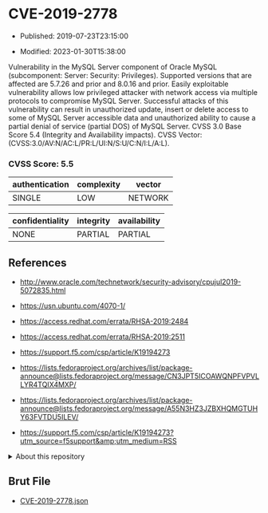 # CVE-2019-2778

- Published: 2019-07-23T23:15:00

- Modified: 2023-01-30T15:38:00

Vulnerability in the MySQL Server component of Oracle MySQL (subcomponent: Server: Security: Privileges). Supported versions that are affected are 5.7.26 and prior and 8.0.16 and prior. Easily exploitable vulnerability allows low privileged attacker with network access via multiple protocols to compromise MySQL Server. Successful attacks of this vulnerability can result in unauthorized update, insert or delete access to some of MySQL Server accessible data and unauthorized ability to cause a partial denial of service (partial DOS) of MySQL Server. CVSS 3.0 Base Score 5.4 (Integrity and Availability impacts). CVSS Vector: (CVSS:3.0/AV:N/AC:L/PR:L/UI:N/S:U/C:N/I:L/A:L).

### CVSS Score: **5.5**

| authentication | complexity | vector |
| --- | --- | --- |
| SINGLE | LOW | NETWORK |

| confidentiality | integrity | availability |
| --- | --- | --- |
| NONE | PARTIAL | PARTIAL |

## References

* http://www.oracle.com/technetwork/security-advisory/cpujul2019-5072835.html

* https://usn.ubuntu.com/4070-1/

* https://access.redhat.com/errata/RHSA-2019:2484

* https://access.redhat.com/errata/RHSA-2019:2511

* https://support.f5.com/csp/article/K19194273

* https://lists.fedoraproject.org/archives/list/package-announce@lists.fedoraproject.org/message/CN3JPT5ICOAWQNPFVPVLLYR4TQIX4MXP/

* https://lists.fedoraproject.org/archives/list/package-announce@lists.fedoraproject.org/message/A55N3HZ3JZBXHQMGTUHY63FVTDU5ILEV/

* https://support.f5.com/csp/article/K19194273?utm_source=f5support&amp;utm_medium=RSS

<details>
<summary>About this repository</summary> 

  This repository is part of the project [Live Hack CVE](https://github.com/Live-Hack-CVE). Main website can be found [www.live-hack.org](https://www.live-hack.org) 
  
  Made by [Sn0wAlice](https://github.com/Sn0wAlice) for the people that care about security and need to have a feed of the latest CVEs. Hope you enjoy it, don't forget to star the repo and follow me on [Twitter](https://twitter.com/Sn0wAlice) and [Github](https://github.com/Sn0wAlice). And that is my [personnal website](https://www.alice-snow.me/)

  - [Home Page](https://github.com/Live-Hack-CVE)
  - [Framework](https://github.com/Live-Hack-CVE/cve-framework)
  - [CVE database](https://github.com/Live-Hack-CVE/full_database)
  - [Changelog](https://github.com/Live-Hack-CVE/Changelog)
</details>

## Brut File

* [CVE-2019-2778.json](https://raw.githubusercontent.com/Live-Hack-CVE/full_database/main/cves/2019/CVE-2019-2778.json)

